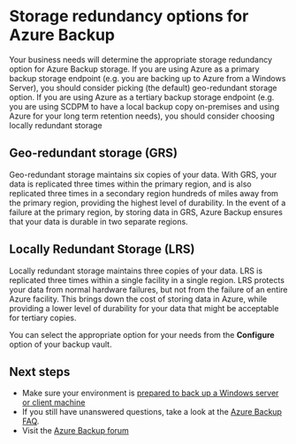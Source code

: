 <properties
    pageTitle="Determine Azure Backup storage redundancy options | Microsoft Azure"
    description="Understand the difference between geo redundant storage and locally redundant storage to determine your Azure Backup storage redundancy option."
    services="backup"
    documentationCenter=""
    authors="Jim-Parker"
    manager="jwhit"
    editor=""/>

<tags
    ms.service="backup"
    ms.workload="storage-backup-recovery"
    ms.tgt_pltfrm="na"
    ms.devlang="na"
    ms.topic="article"
    ms.date="02/05/2016"
    ms.author="jimpark; markgal"/>


# Storage redundancy options for Azure Backup

Your business needs will determine the appropriate storage redundancy option for Azure Backup storage. If you are using Azure as a primary backup storage endpoint (e.g. you are backing up to Azure from a Windows Server), you should consider picking (the default) geo-redundant storage option. If you are using Azure as a tertiary backup storage endpoint (e.g. you are using SCDPM to have a local backup copy on-premises and using Azure for your long term retention needs), you should consider choosing locally redundant storage

## Geo-redundant storage (GRS)

Geo-redundant storage maintains six copies of your data. With GRS, your data is replicated three times within the primary region, and is also replicated three times in a secondary region hundreds of miles away from the primary region, providing the highest level of durability. In the event of a failure at the primary region, by storing data in GRS, Azure Backup ensures that your data is durable in two separate regions.

## Locally Redundant Storage (LRS)

Locally redundant storage maintains three copies of your data. LRS is replicated three times within a single facility in a single region. LRS protects your data from normal hardware failures, but not from the failure of an entire Azure facility. This brings down the cost of storing data in Azure, while providing a lower level of durability for your data that might be acceptable for tertiary copies.

You can select the appropriate option for your needs from the **Configure** option of your backup vault.

## Next steps

- Make sure your environment is [prepared to back up a Windows server or client machine](backup-configure-vault.md)
- If you still have unanswered questions, take a look at the [Azure Backup FAQ](backup-azure-backup-faq.md).
- Visit the [Azure Backup forum](http://go.microsoft.com/fwlink/p/?LinkId=290933)


<!--HONumber=Apr16_HO2-->


